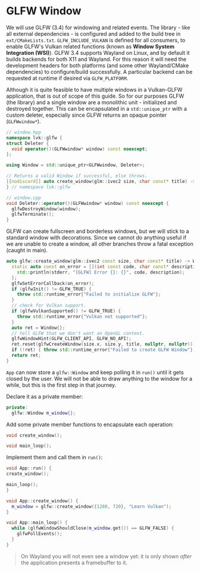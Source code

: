 # GLFW Window

We will use GLFW (3.4) for windowing and related events. The library - like all external dependencies - is configured and added to the build tree in `ext/CMakeLists.txt`. `GLFW_INCLUDE_VULKAN` is defined for all consumers, to enable GLFW's Vulkan related functions (known as **Window System Integration (WSI)**). GLFW 3.4 supports Wayland on Linux, and by default it builds backends for both X11 and Wayland. For this reason it will need the development headers for both platforms (and some other Wayland/CMake dependencies) to configure/build successfully. A particular backend can be requested at runtime if desired via `GLFW_PLATFORM`.

Although it is quite feasible to have multiple windows in a Vulkan-GLFW application, that is out of scope of this guide. So for our purposes GLFW (the library) and a single window are a monolithic unit - initialized and destroyed together. This can be encapsulated in a `std::unique_ptr` with a custom deleter, especially since GLFW returns an opaque pointer (`GLFWwindow*`).

```cpp
// window.hpp
namespace lvk::glfw {
struct Deleter {
  void operator()(GLFWwindow* window) const noexcept;
};

using Window = std::unique_ptr<GLFWwindow, Deleter>;

// Returns a valid Window if successful, else throws.
[[nodiscard]] auto create_window(glm::ivec2 size, char const* title) -> Window;
} // namespace lvk::glfw

// window.cpp
void Deleter::operator()(GLFWwindow* window) const noexcept {
  glfwDestroyWindow(window);
  glfwTerminate();
}
```

GLFW can create fullscreen and borderless windows, but we will stick to a standard window with decorations. Since we cannot do anything useful if we are unable to create a window, all other branches throw a fatal exception (caught in main).

```cpp
auto glfw::create_window(glm::ivec2 const size, char const* title) -> Window {
  static auto const on_error = [](int const code, char const* description) {
    std::println(stderr, "[GLFW] Error {}: {}", code, description);
  };
  glfwSetErrorCallback(on_error);
  if (glfwInit() != GLFW_TRUE) {
    throw std::runtime_error{"Failed to initialize GLFW"};
  }
  // check for Vulkan support.
  if (glfwVulkanSupported() != GLFW_TRUE) {
    throw std::runtime_error{"Vulkan not supported"};
  }
  auto ret = Window{};
  // tell GLFW that we don't want an OpenGL context.
  glfwWindowHint(GLFW_CLIENT_API, GLFW_NO_API);
  ret.reset(glfwCreateWindow(size.x, size.y, title, nullptr, nullptr));
  if (!ret) { throw std::runtime_error{"Failed to create GLFW Window"}; }
  return ret;
}
```

`App` can now store a `glfw::Window` and keep polling it in `run()` until it gets closed by the user. We will not be able to draw anything to the window for a while, but this is the first step in that journey.

Declare it as a private member:

```cpp
private:
  glfw::Window m_window{};
```

Add some private member functions to encapsulate each operation:

```cpp
void create_window();

void main_loop();
```

Implement them and call them in `run()`:

```cpp
void App::run() {
create_window();

main_loop();
}

void App::create_window() {
  m_window = glfw::create_window({1280, 720}, "Learn Vulkan");
}

void App::main_loop() {
  while (glfwWindowShouldClose(m_window.get()) == GLFW_FALSE) {
    glfwPollEvents();
  }
}
```

> On Wayland you will not even see a window yet: it is only shown _after_ the application presents a framebuffer to it.

